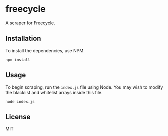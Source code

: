 # freecycle

A scraper for Freecycle.

## Installation

To install the dependencies, use NPM.

`npm install`

## Usage

To begin scraping, run the `index.js` file using Node. You may wish to modify the blacklist and whitelist arrays inside this file.

`node index.js`

## License

MIT
